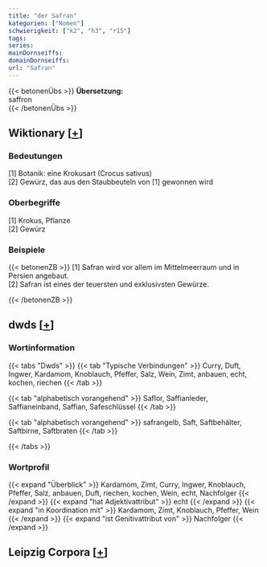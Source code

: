 ```yaml
---
title: "der Safran"
kategorien: ["Nomen"]
schwierigkeit: ["k2", "h3", "r15"]
tags:
series:
mainDornseiffs:
domainDornseiffs:
url: "Safran"
---
```


{{< betonenÜbs >}}
**Übersetzung:**  
saffron  
{{< /betonenÜbs >}}

## Wiktionary [[+](https://de.wiktionary.org/wiki/Safran)]

### Bedeutungen
[1] Botanik: eine Krokusart (Crocus sativus)  
[2] Gewürz, das aus den Staubbeuteln von [1] gewonnen wird  

### Oberbegriffe
[1] Krokus, Pflanze  
[2] Gewürz  

### Beispiele
{{< betonenZB >}}
[1] Safran wird vor allem im Mittelmeerraum und in Persien angebaut.  
[2] Safran ist eines der teuersten und exklusivsten Gewürze.  

{{< /betonenZB >}}


## dwds [[+](https://www.dwds.de/wb/Safran)]

### Wortinformation
{{< tabs "Dwds" >}}
{{< tab "Typische Verbindungen" >}}
Curry, Duft, Ingwer, Kardamom, Knoblauch, Pfeffer, Salz, Wein, Zimt, anbauen, echt, kochen, riechen
{{< /tab >}}

{{< tab "alphabetisch vorangehend" >}}
Saflor, Saffianleder, Saffianeinband, Saffian, Safeschlüssel
{{< /tab >}}

{{< tab "alphabetisch vorangehend" >}}
safrangelb, Saft, Saftbehälter, Saftbirne, Saftbraten
{{< /tab >}}

{{< /tabs >}}

### Wortprofil
{{< expand "Überblick" >}} Kardamom, Zimt, Curry, Ingwer, Knoblauch, Pfeffer, Salz, anbauen, Duft, riechen, kochen, Wein, echt, Nachfolger {{< /expand >}}
{{< expand "hat Adjektivattribut" >}} echt {{< /expand >}}
{{< expand "in Koordination mit" >}} Kardamom, Zimt, Knoblauch, Pfeffer, Wein {{< /expand >}}
{{< expand "ist Genitivattribut von" >}} Nachfolger {{< /expand >}}

## Leipzig Corpora [[+](https://corpora.uni-leipzig.de/en/res?word=Safran&corpusId=deu_newscrawl-public_2018)]


